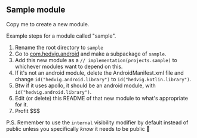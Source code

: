 ## Sample module

Copy me to create a new module.

Example steps for a module called "sample".

1. Rename the root directory to `sample`
2. Go to [com.hedvig.android](src/main/kotlin/com/hedvig/android) and make a subpackage of `sample`.
3. Add this new module as a `// implementation(projects.sample)` to whichever modules want to depend on this.
4. If it's not an android module, delete the AndroidManifest.xml file and change `id("hedvig.android.library")` to `id("hedvig.kotlin.library")`.
5. Btw if it uses apollo, it should be an android module, with `id("hedvig.android.library")`.
6. Edit (or delete) this README of that new module to what's appropriate for it.
7. Profit $$$

P.S. Remember to use the `internal` visibility modifier by default instead of public unless you specifically *know* it needs to be public 🙈
